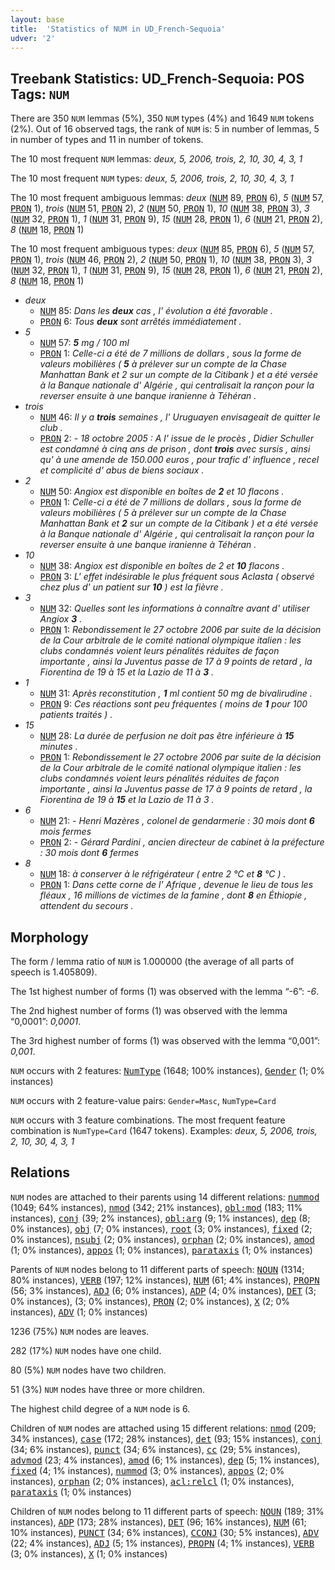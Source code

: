 ```yaml
---
layout: base
title:  'Statistics of NUM in UD_French-Sequoia'
udver: '2'
---
```


## Treebank Statistics: UD_French-Sequoia: POS Tags: `NUM`

There are 350 `NUM` lemmas (5%), 350 `NUM` types (4%) and 1649 `NUM` tokens (2%).
Out of 16 observed tags, the rank of `NUM` is: 5 in number of lemmas, 5 in number of types and 11 in number of tokens.

The 10 most frequent `NUM` lemmas: <em>deux, 5, 2006, trois, 2, 10, 30, 4, 3, 1</em>

The 10 most frequent `NUM` types:  <em>deux, 5, 2006, trois, 2, 10, 30, 4, 3, 1</em>

The 10 most frequent ambiguous lemmas: <em>deux</em> (<tt><a href="fr_sequoia-pos-NUM.html">NUM</a></tt> 89, <tt><a href="fr_sequoia-pos-PRON.html">PRON</a></tt> 6), <em>5</em> (<tt><a href="fr_sequoia-pos-NUM.html">NUM</a></tt> 57, <tt><a href="fr_sequoia-pos-PRON.html">PRON</a></tt> 1), <em>trois</em> (<tt><a href="fr_sequoia-pos-NUM.html">NUM</a></tt> 51, <tt><a href="fr_sequoia-pos-PRON.html">PRON</a></tt> 2), <em>2</em> (<tt><a href="fr_sequoia-pos-NUM.html">NUM</a></tt> 50, <tt><a href="fr_sequoia-pos-PRON.html">PRON</a></tt> 1), <em>10</em> (<tt><a href="fr_sequoia-pos-NUM.html">NUM</a></tt> 38, <tt><a href="fr_sequoia-pos-PRON.html">PRON</a></tt> 3), <em>3</em> (<tt><a href="fr_sequoia-pos-NUM.html">NUM</a></tt> 32, <tt><a href="fr_sequoia-pos-PRON.html">PRON</a></tt> 1), <em>1</em> (<tt><a href="fr_sequoia-pos-NUM.html">NUM</a></tt> 31, <tt><a href="fr_sequoia-pos-PRON.html">PRON</a></tt> 9), <em>15</em> (<tt><a href="fr_sequoia-pos-NUM.html">NUM</a></tt> 28, <tt><a href="fr_sequoia-pos-PRON.html">PRON</a></tt> 1), <em>6</em> (<tt><a href="fr_sequoia-pos-NUM.html">NUM</a></tt> 21, <tt><a href="fr_sequoia-pos-PRON.html">PRON</a></tt> 2), <em>8</em> (<tt><a href="fr_sequoia-pos-NUM.html">NUM</a></tt> 18, <tt><a href="fr_sequoia-pos-PRON.html">PRON</a></tt> 1)

The 10 most frequent ambiguous types:  <em>deux</em> (<tt><a href="fr_sequoia-pos-NUM.html">NUM</a></tt> 85, <tt><a href="fr_sequoia-pos-PRON.html">PRON</a></tt> 6), <em>5</em> (<tt><a href="fr_sequoia-pos-NUM.html">NUM</a></tt> 57, <tt><a href="fr_sequoia-pos-PRON.html">PRON</a></tt> 1), <em>trois</em> (<tt><a href="fr_sequoia-pos-NUM.html">NUM</a></tt> 46, <tt><a href="fr_sequoia-pos-PRON.html">PRON</a></tt> 2), <em>2</em> (<tt><a href="fr_sequoia-pos-NUM.html">NUM</a></tt> 50, <tt><a href="fr_sequoia-pos-PRON.html">PRON</a></tt> 1), <em>10</em> (<tt><a href="fr_sequoia-pos-NUM.html">NUM</a></tt> 38, <tt><a href="fr_sequoia-pos-PRON.html">PRON</a></tt> 3), <em>3</em> (<tt><a href="fr_sequoia-pos-NUM.html">NUM</a></tt> 32, <tt><a href="fr_sequoia-pos-PRON.html">PRON</a></tt> 1), <em>1</em> (<tt><a href="fr_sequoia-pos-NUM.html">NUM</a></tt> 31, <tt><a href="fr_sequoia-pos-PRON.html">PRON</a></tt> 9), <em>15</em> (<tt><a href="fr_sequoia-pos-NUM.html">NUM</a></tt> 28, <tt><a href="fr_sequoia-pos-PRON.html">PRON</a></tt> 1), <em>6</em> (<tt><a href="fr_sequoia-pos-NUM.html">NUM</a></tt> 21, <tt><a href="fr_sequoia-pos-PRON.html">PRON</a></tt> 2), <em>8</em> (<tt><a href="fr_sequoia-pos-NUM.html">NUM</a></tt> 18, <tt><a href="fr_sequoia-pos-PRON.html">PRON</a></tt> 1)


* <em>deux</em>
  * <tt><a href="fr_sequoia-pos-NUM.html">NUM</a></tt> 85: <em>Dans les <b>deux</b> cas , l' évolution a été favorable .</em>
  * <tt><a href="fr_sequoia-pos-PRON.html">PRON</a></tt> 6: <em>Tous <b>deux</b> sont arrêtés immédiatement .</em>
* <em>5</em>
  * <tt><a href="fr_sequoia-pos-NUM.html">NUM</a></tt> 57: <em><b>5</b> mg / 100 ml</em>
  * <tt><a href="fr_sequoia-pos-PRON.html">PRON</a></tt> 1: <em>Celle-ci a été de 7 millions de dollars , sous la forme de valeurs mobilières ( <b>5</b> à prélever sur un compte de la Chase Manhattan Bank et 2 sur un compte de la Citibank ) et a été versée à la Banque nationale d' Algérie , qui centralisait la rançon pour la reverser ensuite à une banque iranienne à Téhéran .</em>
* <em>trois</em>
  * <tt><a href="fr_sequoia-pos-NUM.html">NUM</a></tt> 46: <em>Il y a <b>trois</b> semaines , l' Uruguayen envisageait de quitter le club .</em>
  * <tt><a href="fr_sequoia-pos-PRON.html">PRON</a></tt> 2: <em>- 18 octobre 2005 : A l' issue de le procès , Didier Schuller est condamné à cinq ans de prison , dont <b>trois</b> avec sursis , ainsi qu' à une amende de 150.000 euros , pour trafic d' influence , recel et complicité d' abus de biens sociaux .</em>
* <em>2</em>
  * <tt><a href="fr_sequoia-pos-NUM.html">NUM</a></tt> 50: <em>Angiox est disponible en boîtes de <b>2</b> et 10 flacons .</em>
  * <tt><a href="fr_sequoia-pos-PRON.html">PRON</a></tt> 1: <em>Celle-ci a été de 7 millions de dollars , sous la forme de valeurs mobilières ( 5 à prélever sur un compte de la Chase Manhattan Bank et <b>2</b> sur un compte de la Citibank ) et a été versée à la Banque nationale d' Algérie , qui centralisait la rançon pour la reverser ensuite à une banque iranienne à Téhéran .</em>
* <em>10</em>
  * <tt><a href="fr_sequoia-pos-NUM.html">NUM</a></tt> 38: <em>Angiox est disponible en boîtes de 2 et <b>10</b> flacons .</em>
  * <tt><a href="fr_sequoia-pos-PRON.html">PRON</a></tt> 3: <em>L' effet indésirable le plus fréquent sous Aclasta ( observé chez plus d' un patient sur <b>10</b> ) est la fièvre .</em>
* <em>3</em>
  * <tt><a href="fr_sequoia-pos-NUM.html">NUM</a></tt> 32: <em>Quelles sont les informations à connaître avant d' utiliser Angiox <b>3</b> .</em>
  * <tt><a href="fr_sequoia-pos-PRON.html">PRON</a></tt> 1: <em>Rebondissement le 27 octobre 2006 par suite de la décision de la Cour arbitrale de le comité national olympique italien : les clubs condamnés voient leurs pénalités réduites de façon importante , ainsi la Juventus passe de 17 à 9 points de retard , la Fiorentina de 19 à 15 et la Lazio de 11 à <b>3</b> .</em>
* <em>1</em>
  * <tt><a href="fr_sequoia-pos-NUM.html">NUM</a></tt> 31: <em>Après reconstitution , <b>1</b> ml contient 50 mg de bivalirudine .</em>
  * <tt><a href="fr_sequoia-pos-PRON.html">PRON</a></tt> 9: <em>Ces réactions sont peu fréquentes ( moins de <b>1</b> pour 100 patients traités ) .</em>
* <em>15</em>
  * <tt><a href="fr_sequoia-pos-NUM.html">NUM</a></tt> 28: <em>La durée de perfusion ne doit pas être inférieure à <b>15</b> minutes .</em>
  * <tt><a href="fr_sequoia-pos-PRON.html">PRON</a></tt> 1: <em>Rebondissement le 27 octobre 2006 par suite de la décision de la Cour arbitrale de le comité national olympique italien : les clubs condamnés voient leurs pénalités réduites de façon importante , ainsi la Juventus passe de 17 à 9 points de retard , la Fiorentina de 19 à <b>15</b> et la Lazio de 11 à 3 .</em>
* <em>6</em>
  * <tt><a href="fr_sequoia-pos-NUM.html">NUM</a></tt> 21: <em>- Henri Mazères , colonel de gendarmerie : 30 mois dont <b>6</b> mois fermes</em>
  * <tt><a href="fr_sequoia-pos-PRON.html">PRON</a></tt> 2: <em>- Gérard Pardini , ancien directeur de cabinet à la préfecture : 30 mois dont <b>6</b> fermes</em>
* <em>8</em>
  * <tt><a href="fr_sequoia-pos-NUM.html">NUM</a></tt> 18: <em>à conserver à le réfrigérateur ( entre 2 °C et <b>8</b> °C ) .</em>
  * <tt><a href="fr_sequoia-pos-PRON.html">PRON</a></tt> 1: <em>Dans cette corne de l' Afrique , devenue le lieu de tous les fléaux , 16 millions de victimes de la famine , dont <b>8</b> en Éthiopie , attendent du secours .</em>

## Morphology

The form / lemma ratio of `NUM` is 1.000000 (the average of all parts of speech is 1.405809).

The 1st highest number of forms (1) was observed with the lemma “-6”: <em>-6</em>.

The 2nd highest number of forms (1) was observed with the lemma “0,0001”: <em>0,0001</em>.

The 3rd highest number of forms (1) was observed with the lemma “0,001”: <em>0,001</em>.

`NUM` occurs with 2 features: <tt><a href="fr_sequoia-feat-NumType.html">NumType</a></tt> (1648; 100% instances), <tt><a href="fr_sequoia-feat-Gender.html">Gender</a></tt> (1; 0% instances)

`NUM` occurs with 2 feature-value pairs: `Gender=Masc`, `NumType=Card`

`NUM` occurs with 3 feature combinations.
The most frequent feature combination is `NumType=Card` (1647 tokens).
Examples: <em>deux, 5, 2006, trois, 2, 10, 30, 4, 3, 1</em>


## Relations

`NUM` nodes are attached to their parents using 14 different relations: <tt><a href="fr_sequoia-dep-nummod.html">nummod</a></tt> (1049; 64% instances), <tt><a href="fr_sequoia-dep-nmod.html">nmod</a></tt> (342; 21% instances), <tt><a href="fr_sequoia-dep-obl-mod.html">obl:mod</a></tt> (183; 11% instances), <tt><a href="fr_sequoia-dep-conj.html">conj</a></tt> (39; 2% instances), <tt><a href="fr_sequoia-dep-obl-arg.html">obl:arg</a></tt> (9; 1% instances), <tt><a href="fr_sequoia-dep-dep.html">dep</a></tt> (8; 0% instances), <tt><a href="fr_sequoia-dep-obj.html">obj</a></tt> (7; 0% instances), <tt><a href="fr_sequoia-dep-root.html">root</a></tt> (3; 0% instances), <tt><a href="fr_sequoia-dep-fixed.html">fixed</a></tt> (2; 0% instances), <tt><a href="fr_sequoia-dep-nsubj.html">nsubj</a></tt> (2; 0% instances), <tt><a href="fr_sequoia-dep-orphan.html">orphan</a></tt> (2; 0% instances), <tt><a href="fr_sequoia-dep-amod.html">amod</a></tt> (1; 0% instances), <tt><a href="fr_sequoia-dep-appos.html">appos</a></tt> (1; 0% instances), <tt><a href="fr_sequoia-dep-parataxis.html">parataxis</a></tt> (1; 0% instances)

Parents of `NUM` nodes belong to 11 different parts of speech: <tt><a href="fr_sequoia-pos-NOUN.html">NOUN</a></tt> (1314; 80% instances), <tt><a href="fr_sequoia-pos-VERB.html">VERB</a></tt> (197; 12% instances), <tt><a href="fr_sequoia-pos-NUM.html">NUM</a></tt> (61; 4% instances), <tt><a href="fr_sequoia-pos-PROPN.html">PROPN</a></tt> (56; 3% instances), <tt><a href="fr_sequoia-pos-ADJ.html">ADJ</a></tt> (6; 0% instances), <tt><a href="fr_sequoia-pos-ADP.html">ADP</a></tt> (4; 0% instances), <tt><a href="fr_sequoia-pos-DET.html">DET</a></tt> (3; 0% instances),  (3; 0% instances), <tt><a href="fr_sequoia-pos-PRON.html">PRON</a></tt> (2; 0% instances), <tt><a href="fr_sequoia-pos-X.html">X</a></tt> (2; 0% instances), <tt><a href="fr_sequoia-pos-ADV.html">ADV</a></tt> (1; 0% instances)

1236 (75%) `NUM` nodes are leaves.

282 (17%) `NUM` nodes have one child.

80 (5%) `NUM` nodes have two children.

51 (3%) `NUM` nodes have three or more children.

The highest child degree of a `NUM` node is 6.

Children of `NUM` nodes are attached using 15 different relations: <tt><a href="fr_sequoia-dep-nmod.html">nmod</a></tt> (209; 34% instances), <tt><a href="fr_sequoia-dep-case.html">case</a></tt> (172; 28% instances), <tt><a href="fr_sequoia-dep-det.html">det</a></tt> (93; 15% instances), <tt><a href="fr_sequoia-dep-conj.html">conj</a></tt> (34; 6% instances), <tt><a href="fr_sequoia-dep-punct.html">punct</a></tt> (34; 6% instances), <tt><a href="fr_sequoia-dep-cc.html">cc</a></tt> (29; 5% instances), <tt><a href="fr_sequoia-dep-advmod.html">advmod</a></tt> (23; 4% instances), <tt><a href="fr_sequoia-dep-amod.html">amod</a></tt> (6; 1% instances), <tt><a href="fr_sequoia-dep-dep.html">dep</a></tt> (5; 1% instances), <tt><a href="fr_sequoia-dep-fixed.html">fixed</a></tt> (4; 1% instances), <tt><a href="fr_sequoia-dep-nummod.html">nummod</a></tt> (3; 0% instances), <tt><a href="fr_sequoia-dep-appos.html">appos</a></tt> (2; 0% instances), <tt><a href="fr_sequoia-dep-orphan.html">orphan</a></tt> (2; 0% instances), <tt><a href="fr_sequoia-dep-acl-relcl.html">acl:relcl</a></tt> (1; 0% instances), <tt><a href="fr_sequoia-dep-parataxis.html">parataxis</a></tt> (1; 0% instances)

Children of `NUM` nodes belong to 11 different parts of speech: <tt><a href="fr_sequoia-pos-NOUN.html">NOUN</a></tt> (189; 31% instances), <tt><a href="fr_sequoia-pos-ADP.html">ADP</a></tt> (173; 28% instances), <tt><a href="fr_sequoia-pos-DET.html">DET</a></tt> (96; 16% instances), <tt><a href="fr_sequoia-pos-NUM.html">NUM</a></tt> (61; 10% instances), <tt><a href="fr_sequoia-pos-PUNCT.html">PUNCT</a></tt> (34; 6% instances), <tt><a href="fr_sequoia-pos-CCONJ.html">CCONJ</a></tt> (30; 5% instances), <tt><a href="fr_sequoia-pos-ADV.html">ADV</a></tt> (22; 4% instances), <tt><a href="fr_sequoia-pos-ADJ.html">ADJ</a></tt> (5; 1% instances), <tt><a href="fr_sequoia-pos-PROPN.html">PROPN</a></tt> (4; 1% instances), <tt><a href="fr_sequoia-pos-VERB.html">VERB</a></tt> (3; 0% instances), <tt><a href="fr_sequoia-pos-X.html">X</a></tt> (1; 0% instances)

